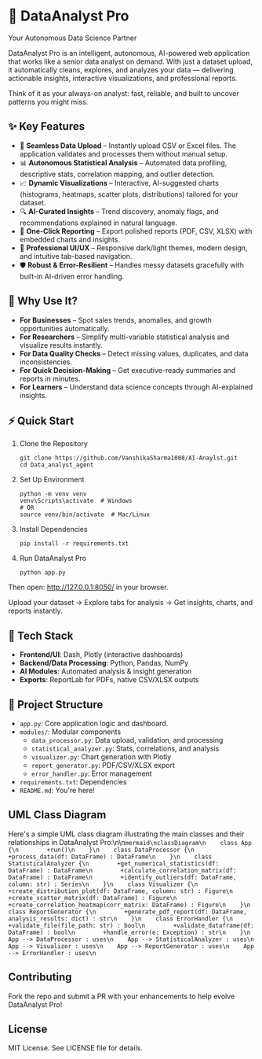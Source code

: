 # 🤖 DataAnalyst Pro
Your Autonomous Data Science Partner

DataAnalyst Pro is an intelligent, autonomous, AI-powered web application that works like a senior data analyst on demand. With just a dataset upload, it automatically cleans, explores, and analyzes your data — delivering actionable insights, interactive visualizations, and professional reports.

Think of it as your always-on analyst: fast, reliable, and built to uncover patterns you might miss.

## ✨ Key Features

- 📂 **Seamless Data Upload** – Instantly upload CSV or Excel files. The application validates and processes them without manual setup.
- 📊 **Autonomous Statistical Analysis** – Automated data profiling, descriptive stats, correlation mapping, and outlier detection.
- 📈 **Dynamic Visualizations** – Interactive, AI-suggested charts (histograms, heatmaps, scatter plots, distributions) tailored for your dataset.
- 🔍 **AI-Curated Insights** – Trend discovery, anomaly flags, and recommendations explained in natural language.
- 📑 **One-Click Reporting** – Export polished reports (PDF, CSV, XLSX) with embedded charts and insights.
- 🎨 **Professional UI/UX** – Responsive dark/light themes, modern design, and intuitive tab-based navigation.
- 🛡️ **Robust & Error-Resilient** – Handles messy datasets gracefully with built-in AI-driven error handling.

## 🚀 Why Use It?

- **For Businesses** – Spot sales trends, anomalies, and growth opportunities automatically.
- **For Researchers** – Simplify multi-variable statistical analysis and visualize results instantly.
- **For Data Quality Checks** – Detect missing values, duplicates, and data inconsistencies.
- **For Quick Decision-Making** – Get executive-ready summaries and reports in minutes.
- **For Learners** – Understand data science concepts through AI-explained insights.

## ⚡️ Quick Start

1. Clone the Repository
   ```
   git clone https://github.com/VanshikaSharma1008/AI-Anaylst.git
   cd Data_analyst_agent
   ```

2. Set Up Environment
   ```
   python -m venv venv
   venv\Scripts\activate  # Windows
   # OR
   source venv/bin/activate  # Mac/Linux
   ```

3. Install Dependencies
   ```
   pip install -r requirements.txt
   ```

4. Run DataAnalyst Pro
   ```
   python app.py
   ```

Then open: http://127.0.0.1:8050/ in your browser.

Upload your dataset → Explore tabs for analysis → Get insights, charts, and reports instantly.

## 🧩 Tech Stack

- **Frontend/UI**: Dash, Plotly (interactive dashboards)
- **Backend/Data Processing**: Python, Pandas, NumPy
- **AI Modules**: Automated analysis & insight generation
- **Exports**: ReportLab for PDFs, native CSV/XLSX outputs

## 📂 Project Structure

- `app.py`: Core application logic and dashboard.
- `modules/`: Modular components
  - `data_processor.py`: Data upload, validation, and processing
  - `statistical_analyzer.py`: Stats, correlations, and analysis
  - `visualizer.py`: Chart generation with Plotly
  - `report_generator.py`: PDF/CSV/XLSX export
  - `error_handler.py`: Error management
- `requirements.txt`: Dependencies
- `README.md`: You're here!

## UML Class Diagram

Here's a simple UML class diagram illustrating the main classes and their relationships in DataAnalyst Pro:\n\n```mermaid\nclassDiagram\n    class App {\n        +run()\n    }\n    class DataProcessor {\n        +process_data(df: DataFrame) : DataFrame\n    }\n    class StatisticalAnalyzer {\n        +get_numerical_statistics(df: DataFrame) : DataFrame\n        +calculate_correlation_matrix(df: DataFrame) : DataFrame\n        +identify_outliers(df: DataFrame, column: str) : Series\n    }\n    class Visualizer {\n        +create_distribution_plot(df: DataFrame, column: str) : Figure\n        +create_scatter_matrix(df: DataFrame) : Figure\n        +create_correlation_heatmap(corr_matrix: DataFrame) : Figure\n    }\n    class ReportGenerator {\n        +generate_pdf_report(df: DataFrame, analysis_results: dict) : str\n    }\n    class ErrorHandler {\n        +validate_file(file_path: str) : bool\n        +validate_dataframe(df: DataFrame) : bool\n        +handle_error(e: Exception) : str\n    }\n    App --> DataProcessor : uses\n    App --> StatisticalAnalyzer : uses\n    App --> Visualizer : uses\n    App --> ReportGenerator : uses\n    App --> ErrorHandler : uses\n```

## Contributing

Fork the repo and submit a PR with your enhancements to help evolve DataAnalyst Pro!

## License

MIT License. See LICENSE file for details.